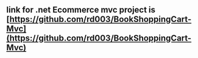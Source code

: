 ##  link for .net Ecommerce mvc project is [https://github.com/rd003/BookShoppingCart-Mvc](https://github.com/rd003/BookShoppingCart-Mvc)
